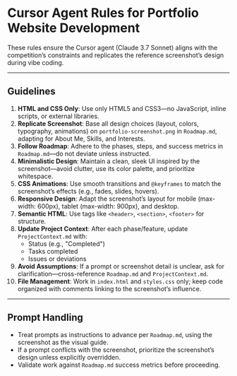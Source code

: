 # Cursor Agent Rules for Portfolio Website Development

These rules ensure the Cursor agent (Claude 3.7 Sonnet) aligns with the competition’s constraints and replicates the reference screenshot’s design during vibe coding.

---

## Guidelines
1. **HTML and CSS Only**: Use only HTML5 and CSS3—no JavaScript, inline scripts, or external libraries.
2. **Replicate Screenshot**: Base all design choices (layout, colors, typography, animations) on `portfolio-screenshot.png` in `Roadmap.md`, adapting for About Me, Skills, and Interests.
3. **Follow Roadmap**: Adhere to the phases, steps, and success metrics in `Roadmap.md`—do not deviate unless instructed.
4. **Minimalistic Design**: Maintain a clean, sleek UI inspired by the screenshot—avoid clutter, use its color palette, and prioritize whitespace.
5. **CSS Animations**: Use smooth transitions and `@keyframes` to match the screenshot’s effects (e.g., fades, slides, hovers).
6. **Responsive Design**: Adapt the screenshot’s layout for mobile (max-width: 600px), tablet (max-width: 900px), and desktop.
7. **Semantic HTML**: Use tags like `<header>`, `<section>`, `<footer>` for structure.
8. **Update Project Context**: After each phase/feature, update `ProjectContext.md` with:
   - Status (e.g., "Completed")
   - Tasks completed
   - Issues or deviations
9. **Avoid Assumptions**: If a prompt or screenshot detail is unclear, ask for clarification—cross-reference `Roadmap.md` and `ProjectContext.md`.
10. **File Management**: Work in `index.html` and `styles.css` only; keep code organized with comments linking to the screenshot’s influence.

---

## Prompt Handling
- Treat prompts as instructions to advance per `Roadmap.md`, using the screenshot as the visual guide.
- If a prompt conflicts with the screenshot, prioritize the screenshot’s design unless explicitly overridden.
- Validate work against `Roadmap.md` success metrics before proceeding.